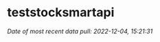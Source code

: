 
<!-- README.md is generated from README.Rmd. Please edit that file -->

# teststocksmartapi

*Date of most recent data pull: 2022-12-04, 15:21:31*
